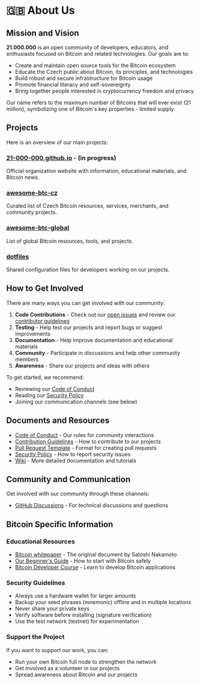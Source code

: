 # 🇬🇧 About Us

## Mission and Vision

**21.000.000** is an open community of developers, educators, and enthusiasts focused on Bitcoin and related technologies. Our goals are to:

- Create and maintain open source tools for the Bitcoin ecosystem
- Educate the Czech public about Bitcoin, its principles, and technologies
- Build robust and secure infrastructure for Bitcoin usage
- Promote financial literacy and self-sovereignty
- Bring together people interested in cryptocurrency freedom and privacy

Our name refers to the maximum number of Bitcoins that will ever exist (21 million), symbolizing one of Bitcoin's key properties - limited supply.

## Projects

Here is an overview of our main projects:

### [21-000-000.github.io](https://21-000-000.github.io) - (in progress)
Official organization website with information, educational materials, and Bitcoin news.

### [awesome-btc-cz](https://github.com/21-000-000/awesome-btc-cz)
Curated list of Czech Bitcoin resources, services, merchants, and community projects.

### [awesome-btc-global](https://github.com/21-000-000/awesome-btc-global)
List of global Bitcoin resources, tools, and projects.

### [dotfiles](https://github.com/21-000-000/dotfiles)
Shared configuration files for developers working on our projects.

## How to Get Involved

There are many ways you can get involved with our community:

1. **Code Contributions** - Check out our [open issues](https://github.com/21-000-000/.github/issues) and review our [contributor guidelines](.github/CONTRIBUTING.md)
2. **Testing** - Help test our projects and report bugs or suggest improvements
3. **Documentation** - Help improve documentation and educational materials
4. **Community** - Participate in discussions and help other community members
5. **Awareness** - Share our projects and ideas with others

To get started, we recommend:
- Reviewing our [Code of Conduct](.github/CODE_OF_CONDUCT.md)
- Reading our [Security Policy](.github/SECURITY.md)
- Joining our communication channels (see below)

## Documents and Resources

- [Code of Conduct](.github/CODE_OF_CONDUCT.md) - Our rules for community interactions
- [Contribution Guidelines](.github/CONTRIBUTING.md) - How to contribute to our projects
- [Pull Request Template](.github/PULL_REQUEST_TEMPLATE.md) - Format for creating pull requests
- [Security Policy](.github/SECURITY.md) - How to report security issues
- [Wiki](https://github.com/21-000-000/.github/wiki) - More detailed documentation and tutorials

## Community and Communication

Get involved with our community through these channels:

- [GitHub Discussions](https://github.com/orgs/21-000-000/discussions) - For technical discussions and questions
## Bitcoin Specific Information

### Educational Resources
- [Bitcoin whitepaper](https://bitcoin.org/bitcoin.pdf) - The original document by Satoshi Nakamoto
- [Our Beginner's Guide](https://21ooo.ooo/beginners-guide) - How to start with Bitcoin safely
- [Bitcoin Developer Course](https://21ooo.ooo/dev-course) - Learn to develop Bitcoin applications

### Security Guidelines
- Always use a hardware wallet for larger amounts
- Backup your seed phrases (mnemonic) offline and in multiple locations
- Never share your private keys
- Verify software before installing (signature verification)
- Use the test network (testnet) for experimentation

### Support the Project
If you want to support our work, you can:
<!-- - Contribute to development by sending Bitcoin to: `bc1q...` (coming soon) -->
- Run your own Bitcoin full node to strengthen the network
- Get involved as a volunteer in our projects
- Spread awareness about Bitcoin and our projects